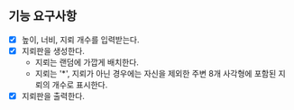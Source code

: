 ## 기능 요구사항

- [x] 높이, 너비, 지뢰 개수를 입력받는다.
- [x] 지뢰판을 생성한다.
  - 지뢰는 랜덤에 가깝게 배치한다.
  - 지뢰는 '*', 지뢰가 아닌 경우에는 자신을 제외한 주변 8개 사각형에 포함된 지뢰의 개수로 표시한다.
- [x] 지뢰판을 출력한다.